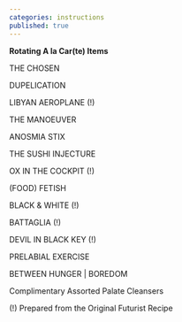 ```yaml
---
categories: instructions
published: true
---
```


**Rotating A la Car(te) Items**

THE CHOSEN

DUPELICATION

LIBYAN AEROPLANE (!)

THE MANOEUVER

ANOSMIA STIX

THE SUSHI INJECTURE

OX IN THE COCKPIT (!)

(FOOD) FETISH

BLACK & WHITE (!)

BATTAGLIA (!)

DEVIL IN BLACK KEY (!)

PRELABIAL EXERCISE

BETWEEN HUNGER | BOREDOM

Complimentary Assorted Palate Cleansers

(!) Prepared from the Original Futurist Recipe